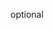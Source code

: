 optional

<!-- Warmup model on load XXXXXX -->

<!-- Improve spacing between switchmode and result button. XXXXXXX --> 

<!-- Split pages in Components XXXXX-->

<!-- Error Handler XXXXX -->

<!-- Add way to test inference speed b/w modes XXXXXX -->
<!-- Add response time to result section XXXXXX -->
<!-- Add loader XXXXXXX-->

<!-- Add env files XXXXXX -->

<!-- Document the code -->
<!-- Add comments in code XXXXXX -->

<!-- Productionize the code -->
<!-- Server deploy () -->
<!-- Client deploy (netlify) -->

<!-- Start writing research paper (professionaly) -->
<!-- Add article to medium -->

<!-- Publish -->
<!-- Spread the news -->
